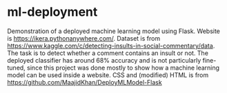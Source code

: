 # ml-deployment
Demonstration of a deployed machine learning model using Flask. Website is https://ikera.pythonanywhere.com/. Dataset is from https://www.kaggle.com/c/detecting-insults-in-social-commentary/data. The task is to detect whether a comment contains an insult or not. The deployed classifier has around 68% accuracy and is not particularly fine-tuned, since this project was done mostly to show how a machine learning model can be used inside a website. CSS and (modified) HTML is from https://github.com/MaajidKhan/DeployMLModel-Flask

